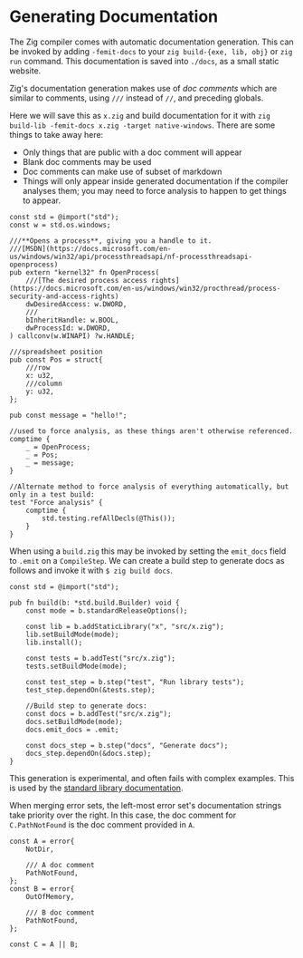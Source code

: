 # Generating Documentation

The Zig compiler comes with automatic documentation generation. This can be
invoked by adding `-femit-docs` to your `zig build-{exe, lib, obj}` or `zig run`
command. This documentation is saved into `./docs`, as a small static website.

Zig's documentation generation makes use of _doc comments_ which are similar to
comments, using `///` instead of `//`, and preceding globals.

Here we will save this as `x.zig` and build documentation for it with
`zig build-lib -femit-docs x.zig -target native-windows`. There are some things
to take away here:

- Only things that are public with a doc comment will appear
- Blank doc comments may be used
- Doc comments can make use of subset of markdown
- Things will only appear inside generated documentation if the compiler
  analyses them; you may need to force analysis to happen to get things to
  appear.

<!--no_test-->

```zig
const std = @import("std");
const w = std.os.windows;

///**Opens a process**, giving you a handle to it. 
///[MSDN](https://docs.microsoft.com/en-us/windows/win32/api/processthreadsapi/nf-processthreadsapi-openprocess)
pub extern "kernel32" fn OpenProcess(
    ///[The desired process access rights](https://docs.microsoft.com/en-us/windows/win32/procthread/process-security-and-access-rights)
    dwDesiredAccess: w.DWORD,
    ///
    bInheritHandle: w.BOOL,
    dwProcessId: w.DWORD,
) callconv(w.WINAPI) ?w.HANDLE;

///spreadsheet position
pub const Pos = struct{
    ///row
    x: u32,
    ///column
    y: u32,
};

pub const message = "hello!";

//used to force analysis, as these things aren't otherwise referenced.
comptime {
    _ = OpenProcess;
    _ = Pos;
    _ = message;
}

//Alternate method to force analysis of everything automatically, but only in a test build:
test "Force analysis" {
    comptime {
        std.testing.refAllDecls(@This());
    }
}
```

When using a `build.zig` this may be invoked by setting the `emit_docs` field to
`.emit` on a `CompileStep`. We can create a build step to generate docs as
follows and invoke it with `$ zig build docs`.

<!--no_test-->

```zig
const std = @import("std");

pub fn build(b: *std.build.Builder) void {
    const mode = b.standardReleaseOptions();

    const lib = b.addStaticLibrary("x", "src/x.zig");
    lib.setBuildMode(mode);
    lib.install();

    const tests = b.addTest("src/x.zig");
    tests.setBuildMode(mode);

    const test_step = b.step("test", "Run library tests");
    test_step.dependOn(&tests.step);

    //Build step to generate docs:
    const docs = b.addTest("src/x.zig");
    docs.setBuildMode(mode);
    docs.emit_docs = .emit;
    
    const docs_step = b.step("docs", "Generate docs");
    docs_step.dependOn(&docs.step);
}
```

This generation is experimental, and often fails with complex examples. This is
used by the
[standard library documentation](https://ziglang.org/documentation/master/std/).

When merging error sets, the left-most error set's documentation strings take
priority over the right. In this case, the doc comment for `C.PathNotFound` is
the doc comment provided in `A`.

<!--no_test-->

```zig
const A = error{
    NotDir,

    /// A doc comment
    PathNotFound,
};
const B = error{
    OutOfMemory,

    /// B doc comment
    PathNotFound,
};

const C = A || B;
```
